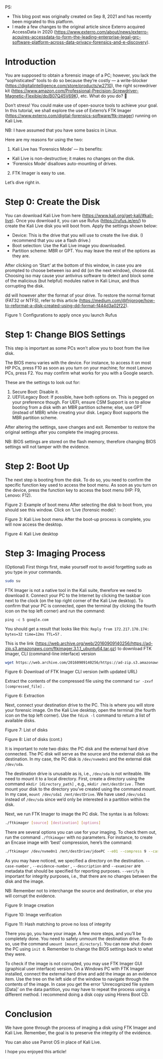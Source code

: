 PS:
- This blog post was originally created on Sep 8, 2021 and has recently been migrated to this platform.
- I made a few changes to the original article since Exterro acquired AccessData in 2020 (https://www.exterro.com/about/news/exterro-acquires-accessdata-to-form-the-leading-enterprise-legal-grc-software-platform-across-data-privacy-forensics-and-e-discovery).

# Introduction

You are supposed to obtain a forensic image of a PC; however, you lack the “sophisticated” tools to do so because they’re costly — a write-blocker (https://digitalintelligence.com/store/products/w2710), the right screwdriver kit (https://www.amazon.com/Professional-Precision-Screwdriver-Magnetic-Flexible/dp/B07Q45V69K), etc. What do you do? 🤔

Don’t stress! You could make use of open-source tools to achieve your goal. In this tutorial, we shall explore the use of Exterro’s FTK Imager (https://www.exterro.com/digital-forensics-software/ftk-imager) running on Kali Live.

NB: I have assumed that you have some basics in Linux.

Here are my reasons for using the two:
1. Kali Live has ‘Forensics Mode’ — its benefits:
  * Kali Live is non-destructive; it makes no changes on the disk.
  * ‘Forensics Mode’ disallows auto-mounting of drives.
2. FTK Imager is easy to use.

Let’s dive right in.

# Step 0: Create the Disk

You can download Kali Live from here (https://www.kali.org/get-kali/#kali-live). Once you download it, you can use Rufus (https://rufus.ie/en/) to create the Kali Live disk you will boot from. Apply the settings shown below:
* Device: This is the drive that you will use to create the live disk. (I recommend that you use a flash drive.)
* Boot selection: Use the Kali Live image you downloaded.
* Partition scheme: MBR or GPT.
You may leave the rest of the options as they are.

After clicking on ‘Start’ at the bottom of this window, in case you are prompted to choose between iso and dd (on the next window), choose dd. Choosing iso may cause your antivirus software to detect and block some of the malicious (but helpful) modules native in Kali Linux, and thus corrupting the disk.

dd will however alter the format of your drive. To restore the normal format (FAT32 or NTFS), refer to this article (https://medium.com/@fnjoroge/how-to-reformat-a-disk-created-using-dd-format-f444d3a02f22).


Figure 1: Configurations to apply once you launch Rufus

# Step 1: Change BIOS Settings

This step is important as some PCs won’t allow you to boot from the live disk.

The BIOS menu varies with the device. For instance, to access it on most HP PCs, press F10 as soon as you turn on your machine; for most Lenovo PCs, press F2. You may confirm what works for you with a Google search.

These are the settings to look out for:
1. Secure Boot: Disable it.
2. UEFI/Legacy Boot: If possible, have both options on. This is pegged on your preference though. For UEFI, ensure CSM Support is on to allow booting from a disk with an MBR partition scheme; else, use GPT (instead of MBR) while creating your disk. Legacy Boot supports the MBR partition scheme.

After altering the settings, save changes and exit. Remember to restore the original settings after you complete the imaging process.

NB: BIOS settings are stored on the flash memory, therefore changing BIOS settings will not tamper with the evidence.

# Step 2: Boot Up

The next step is booting from the disk. To do so, you need to confirm the specific function key used to access the boot menu. As soon as you turn on the device, press the function key to access the boot menu (HP: F9, Lenovo: F12).


Figure 2: Example of boot menu
After selecting the disk to boot from, you should see this window. Click on ‘Live (forensic mode)’:


Figure 3: Kali Live boot menu
After the boot-up process is complete, you will now access the desktop.


Figure 4: Kali Live desktop

# Step 3: Imaging Process

(Optional) First things first, make yourself root to avoid forgetting sudo as you type in your commands.
```bash
sudo su
```
FTK Imager is not a native tool in the Kali suite, therefore we need to download it. Connect your PC to the Internet by clicking the taskbar icon next to the clock (on the top right corner of the Kali Live desktop). To confirm that your PC is connected, open the terminal (by clicking the fourth icon on the top left corner) and run the command:
```
ping -c 5 google.com
```
You should get a result that looks like this: `Reply from 172.217.170.174: bytes=32 time=12ms TTL=57` .

This is the link (https://web.archive.org/web/20160909140256/https://ad-zip.s3.amazonaws.com/ftkimager.3.1.1_ubuntu64.tar.gz) to download FTK Imager, CLI (command-line interface) version
```bash
wget https://web.archive.com/20160909140256/https://ad-zip.s3.amazonaws.com/ftkimager.3.1.1_ubuntu64.tar.gz
```

Figure 6: Download of FTK Imager CLI version (with updated URL)

Extract the contents of the compressed file using the command `tar -zxvf [compressed_file]` .


Figure 6: Extraction

Next, connect your destination drive to the PC. This is where you will store your forensic image. On the Kali Live desktop, open the terminal (the fourth icon on the top left corner). Use the `fdisk -l` command to return a list of available disks.


Figure 7: List of disks

Figure 8: List of disks (cont.)

It is important to note two disks: the PC disk and the external hard drive connected. The PC disk will serve as the source and the external disk as the destination. In my case, the PC disk is `/dev/nvme0n1` and the external disk `/dev/sda`.

The destination drive is unusable as is, i.e., `/dev/sda` is not writeable. We need to mount it to a local directory. First, create a directory using the command `mkdir [directory_path]` , e.g., `mkdir /mnt/destDrive` . Then mount your disk to the directory you’ve created using the command mount. In my case, `mount /dev/sda1 /mnt/destDrive`. We have used `/dev/sda1` instead of `/dev/sda` since we’d only be interested in a partition within the disk.

Next, we run FTK Imager to image the PC disk. The syntax is as follows:
```bash
./ftkimager [source] [destination] [options]
```
There are several options you can use for your imaging. To check them out, run the command `./ftkimager` with no parameters.
For instance, to create an Encase image with ‘best’ compression, here’s the command:
```bash
./ftkimager /dev/nvme0n1 /mnt/destDrive/jdoePC --e01 --compress 9 --case-number "CO-X-FOR-HDD-001" --evidence-number "HDD-001" --description "John Doe's PC" --examiner "F. Rodriguez" --verify
```
As you may have noticed, we specified a directory on the destination. `--case-number` , `--evidence-number` , `--description` and `--examiner` are metadata that should be specified for reporting purposes. `--verify` is important for integrity purposes, i.e., that there are no changes between the disk and the image.

NB: Remember not to interchange the source and destination, or else you will corrupt the evidence.


Figure 9: Image creation

Figure 10: Image verification

Figure 11: Hash matching to prove no loss of integrity

There you go, you have your image. A few more steps, and you’ll be completely done. You need to safely unmount the destination drive. To do so, use the command `umount [mount_directory]`. You can now shut down the PC using `init 0`. Remember to change the BIOS settings back to what they were.

To check if the image is not corrupted, you may use FTK Imager GUI (graphical user interface) version. On a Windows PC with FTK Imager installed, connect the external hard drive and add the image as an evidence item. Use the tree on the left side of the window to navigate through the contents of the image. In case you get the error ‘Unrecognized file system [Data]’ on the data partition, you may have to repeat the process using a different method. I recommend doing a disk copy using Hirens Boot CD.

# Conclusion

We have gone through the process of imaging a disk using FTK Imager and Kali Live. Remember, the goal is to preserve the integrity of the evidence.

You can also use Parrot OS in place of Kali Live.

I hope you enjoyed this article!
